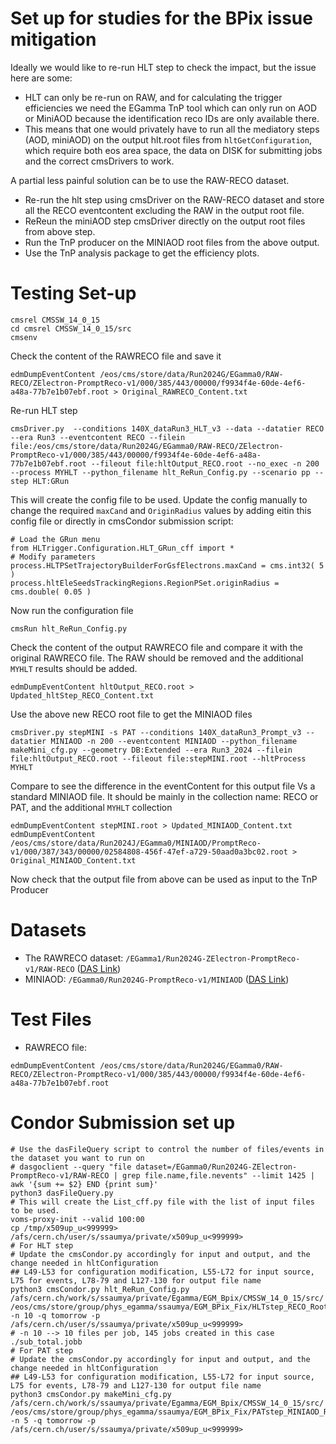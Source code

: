 # Set up for studies for the BPix issue mitigation 

Ideally we would like to re-run HLT step to check the impact, but the issue here are some:
- HLT can only be re-run on RAW, and for calculating the trigger efficiencies we need the EGamma TnP tool which can only run on AOD or MiniAOD because the identification reco IDs are only available there. 
- This means that one would privately have to run all the mediatory steps (AOD, miniAOD) on the output hlt.root files from `hltGetConfiguration`, which require both eos area space, the data on DISK for submitting jobs and the correct cmsDrivers to work. 

A partial less painful solution can be to use the RAW-RECO dataset. 
- Re-run the hlt step using cmsDriver on the RAW-RECO dataset and store all the RECO eventcontent excluding the RAW in the output root file. 
- ReReun the miniAOD step cmsDriver directly on the output root files from above step. 
- Run the TnP producer on the MINIAOD root files from the above output. 
- Use the TnP analysis package to get the efficiency plots. 



# Testing Set-up 
```
cmsrel CMSSW_14_0_15
cd cmsrel CMSSW_14_0_15/src
cmsenv
```
Check the content of the RAWRECO file and save it
```
edmDumpEventContent /eos/cms/store/data/Run2024G/EGamma0/RAW-RECO/ZElectron-PromptReco-v1/000/385/443/00000/f9934f4e-60de-4ef6-a48a-77b7e1b07ebf.root > Original_RAWRECO_Content.txt
```

Re-run HLT step
```
cmsDriver.py  --conditions 140X_dataRun3_HLT_v3 --data --datatier RECO --era Run3 --eventcontent RECO --filein file:/eos/cms/store/data/Run2024G/EGamma0/RAW-RECO/ZElectron-PromptReco-v1/000/385/443/00000/f9934f4e-60de-4ef6-a48a-77b7e1b07ebf.root --fileout file:hltOutput_RECO.root --no_exec -n 200 --process MYHLT --python_filename hlt_ReRun_Config.py --scenario pp --step HLT:GRun
```
This will create the config file to be used. Update the config manually to change the required `maxCand` and `OriginRadius` values by adding eitin this config file or directly in cmsCondor submission script:
```
# Load the GRun menu
from HLTrigger.Configuration.HLT_GRun_cff import *
# Modify parameters
process.HLTPSetTrajectoryBuilderForGsfElectrons.maxCand = cms.int32( 5 )
process.hltEleSeedsTrackingRegions.RegionPSet.originRadius = cms.double( 0.05 )
```
Now run the configuration file
```
cmsRun hlt_ReRun_Config.py
```
Check the content of the output RAWRECO file and compare it with the original RAWRECO file. The RAW should be removed and the additional `MYHLT` results should be added.

```
edmDumpEventContent hltOutput_RECO.root > Updated_hltStep_RECO_Content.txt
```

Use the above new RECO root file to get the MINIAOD files
```
cmsDriver.py stepMINI -s PAT --conditions 140X_dataRun3_Prompt_v3 --datatier MINIAOD -n 200 --eventcontent MINIAOD --python_filename makeMini_cfg.py --geometry DB:Extended --era Run3_2024 --filein file:hltOutput_RECO.root --fileout file:stepMINI.root --hltProcess MYHLT
```

Compare to see the difference in the eventContent for this output file Vs a standard MINIAOD file. It should be mainly in the collection name: RECO or PAT, and the additional `MYHLT` collection 

```
edmDumpEventContent stepMINI.root > Updated_MINIAOD_Content.txt
edmDumpEventContent /eos/cms/store/data/Run2024J/EGamma0/MINIAOD/PromptReco-v1/000/387/343/00000/02584808-456f-47ef-a729-50aad0a3bc02.root > Original_MINIAOD_Content.txt
```

Now check that the output file from above can be used as input to the TnP Producer


# Datasets
- The RAWRECO dataset: `/EGamma1/Run2024G-ZElectron-PromptReco-v1/RAW-RECO` ([DAS Link](https://cmsweb.cern.ch/das/request?view=list&limit=50&instance=prod%2Fglobal&input=dataset%3D%2FEGamma0%2FRun2024G-ZElectron-PromptReco-v1%2FRAW-RECO))
- MINIAOD: `/EGamma0/Run2024G-PromptReco-v1/MINIAOD` ([DAS Link](https://cmsweb.cern.ch/das/request?view=plain&limit=50&instance=prod%2Fglobal&input=file+dataset%3D%2FEGamma0%2FRun2024G-PromptReco-v1%2FMINIAOD))

# Test Files
- RAWRECO file: 
```
edmDumpEventContent /eos/cms/store/data/Run2024G/EGamma0/RAW-RECO/ZElectron-PromptReco-v1/000/385/443/00000/f9934f4e-60de-4ef6-a48a-77b7e1b07ebf.root
```

# Condor Submission set up
```
# Use the dasFileQuery script to control the number of files/events in the dataset you want to run on
# dasgoclient --query "file dataset=/EGamma0/Run2024G-ZElectron-PromptReco-v1/RAW-RECO | grep file.name,file.nevents" --limit 1425 | awk '{sum += $2} END {print sum}'
python3 dasFileQuery.py
# This will create the List_cff.py file with the list of input files to be used.
voms-proxy-init --valid 100:00
cp /tmp/x509up_u<999999> /afs/cern.ch/user/s/ssaumya/private/x509up_u<999999>
# For HLT step
# Update the cmsCondor.py accordingly for input and output, and the change needed in hltConfiguration
## L49-L53 for configuration modification, L55-L72 for input source, L75 for events, L78-79 and L127-130 for output file name
python3 cmsCondor.py hlt_ReRun_Config.py /afs/cern.ch/work/s/ssaumya/private/Egamma/EGM_Bpix/CMSSW_14_0_15/src/ /eos/cms/store/group/phys_egamma/ssaumya/EGM_BPix_Fix/HLTstep_RECO_RootFiles/ -n 10 -q tomorrow -p /afs/cern.ch/user/s/ssaumya/private/x509up_u<999999>
# -n 10 --> 10 files per job, 145 jobs created in this case
./sub_total.jobb
# For PAT step
# Update the cmsCondor.py accordingly for input and output, and the change needed in hltConfiguration  
## L49-L53 for configuration modification, L55-L72 for input source, L75 for events, L78-79 and L127-130 for output file name
python3 cmsCondor.py makeMini_cfg.py /afs/cern.ch/work/s/ssaumya/private/Egamma/EGM_Bpix/CMSSW_14_0_15/src/ /eos/cms/store/group/phys_egamma/ssaumya/EGM_BPix_Fix/PATstep_MINIAOD_RootFiles/ -n 5 -q tomorrow -p /afs/cern.ch/user/s/ssaumya/private/x509up_u<999999>
```
